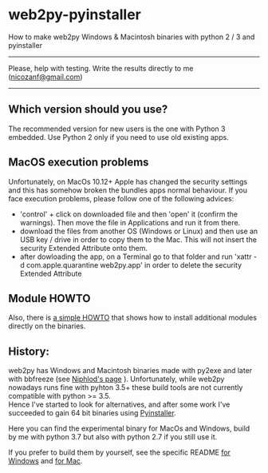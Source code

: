 # web2py-pyinstaller 
How to make web2py Windows & Macintosh binaries with python 2 / 3 and pyinstaller 

**********************************************************************************
Please, help with testing. Write the results directly to me (nicozanf@gmail.com)   
**********************************************************************************  

## Which version should you use?

The recommended version for new users is the one with Python 3 embedded. Use Python 2 only if you need to use old existing apps.

## MacOS execution problems

Unfortunately, on MacOs 10.12+ Apple has changed the security settings and this has somehow broken the bundles apps normal behaviour. If you face execution problems, please follow one of the following advices:

- 'control' + click on downloaded file and then 'open' it (confirm the warnings). Then move the file in Applications and run it from there.
-  download the files from another OS (Windows or Linux) and then use an USB key / drive in order to copy them to the Mac. This will not insert the security Extended Attribute onto them.
- after dowloading the app, on a Terminal go to that folder and run 'xattr -d com.apple.quarantine  web2py.app' in order to delete the security Extended Attribute

## Module HOWTO
Also, there is [a simple HOWTO](https://github.com/nicozanf/web2py-pyinstaller/blob/master/HOWTO-modules.md) that shows how to install additional modules directly on the binaries.   
  
## History: 
web2py has Windows and Macintosh binaries made with py2exe and later with bbfreeze (see [Niphlod's page](http://www.web2pyslices.com/slice/show/1726/build-windows-binaries) ). Unfortunately, while web2py nowadays runs fine with pyhton 3.5+ these build tools are not currently compatible with python >= 3.5.  
Hence I've started to look for alternatives, and after some work I've succeeded to gain 64 bit binaries using [Pyinstaller](https://github.com/pyinstaller/pyinstaller).

Here you can find the experimental binary for MacOs and Windows, build by me with python 3.7 but also with python 2.7 if you still use it.

If you prefer to build them by yourself, see the specific README [for Windows](https://github.com/nicozanf/web2py-pyinstaller/blob/master/README_win.md) and [for Mac](https://github.com/nicozanf/web2py-pyinstaller/blob/master/README_mac.md).


